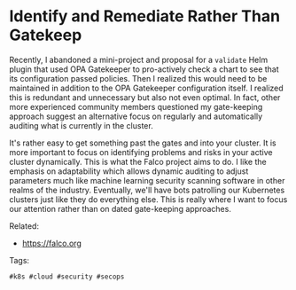 # Identify and Remediate Rather Than Gatekeep

Recently, I abandoned a mini-project and proposal for a `validate` Helm
plugin that used OPA Gatekeeper to pro-actively check a chart to see
that its configuration passed policies. Then I realized this would need
to be maintained in addition to the OPA Gatekeeper configuration itself.
I realized this is redundant and unnecessary but also not even optimal.
In fact, other more experienced community members questioned my
gate-keeping approach suggest an alternative focus on regularly and
automatically auditing what is currently in the cluster.

It's rather easy to get something past the gates and into your cluster.
It is more important to focus on identifying problems and risks in your
active cluster dynamically. This is what the Falco project aims to do. I
like the emphasis on adaptability which allows dynamic auditing to
adjust parameters much like machine learning security scanning software
in other realms of the industry. Eventually, we'll have bots patrolling
our Kubernetes clusters just like they do everything else. This is really
where I want to focus our attention rather than on dated gate-keeping
approaches.

Related:

* <https://falco.org>

Tags:

    #k8s #cloud #security #secops
